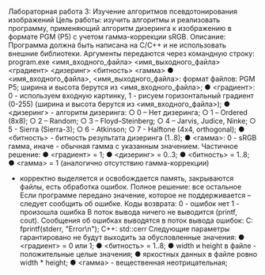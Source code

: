 Лабораторная работа 3: Изучение алгоритмов псевдотонирования изображений
Цель работы: изучить алгоритмы и реализовать программу, применяющий алгоритм дизеринга к изображению в формате PGM (P5) с учетом гамма-коррекции sRGB.
Описание:
Программа должна быть написана на C/C++ и не использовать внешние библиотеки.
Аргументы передаются через командную строку:
program.exe <имя_входного_файла> <имя_выходного_файла> <градиент> <дизеринг> <битность> <гамма>
● <имя_входного_файла>, <имя_выходного_файла>: формат файлов: PGM P5; ширина и высота берутся из <имя_входного_файла>;
● <градиент>: 0 - используем входную картинку, 1 - рисуем горизонтальный градиент (0-255) (ширина и высота берутся из <имя_входного_файла>);
● <дизеринг> - алгоритм дизеринга:
○ 0 – Нет дизеринга;
○ 1 – Ordered (8x8);
○ 2 – Random;
○ 3 – Floyd–Steinberg;
○ 4 – Jarvis, Judice, Ninke;
○ 5 - Sierra (Sierra-3);
○ 6 - Atkinson;
○ 7 - Halftone (4x4, orthogonal);
● <битность> - битность результата дизеринга (1..8);
● <гамма>: 0 - sRGB гамма, иначе - обычная гамма с указанным значением.
Частичное решение:
● <градиент> = 1;
● <дизеринг> = 0..3;
● <битность> = 1..8;
● <гамма> = 1 (аналогично отсутствию гамма-коррекции)
+ корректно выделяется и освобождается память, закрываются файлы, есть обработка ошибок.
Полное решение: все остальное
Если программе передано значение, которое не поддерживается – следует сообщить об ошибке. Коды возврата:
0 - ошибок нет
1 - произошла ошибка
В поток вывода ничего не выводится (printf, cout). Сообщения об ошибках выводятся в поток вывода ошибок: С: fprintf(stderr, "Error\n");
C++: std::cerr
Следующие параметры гарантировано не будут выходить за обусловленные значения:
● <градиент> = 0 или 1;
● <битность> = 1..8;
● width и height в файле - положительные целые значения;
● яркостных данных в файле ровно width * height;
● <гамма> - вещественная неотрицательная;
